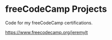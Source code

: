 # freeCodeCamp Projects

Code for my freeCodeCamp certifications.

https://www.freecodecamp.org/jeremylt
